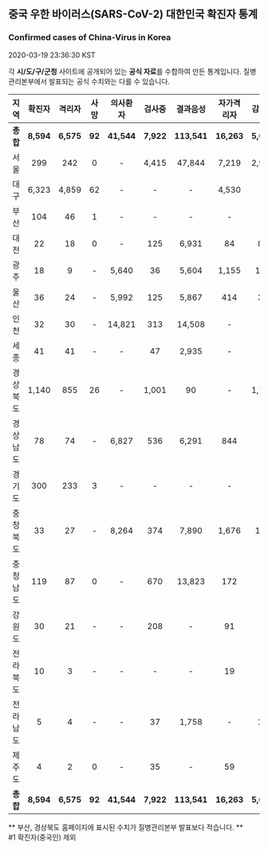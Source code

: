 
## 중국 우한 바이러스(SARS-CoV-2) 대한민국 확진자 통계
### Confirmed cases of China-Virus in Korea
2020-03-19 23:36:30 KST

각 **시/도/구/군청** 사이트에 공개되어 있는 **공식 자료**를 수합하여 만든 통계입니다.
질병관리본부에서 발표되는 공식 수치와는 다를 수 있습니다.


|  지역  | 확진자 |  격리자  |  사망  |  의사환자  |  검사중  |  결과음성  |  자가격리자  |  감시중  |  감시해제  |  퇴원  |
|:------:|:------:|:--------:|:--------:|:----------:|:--------:|:----------------:|:------------:|:--------:|:----------:|:--:|
|**총합**|**8,594**|**6,575**|**92**|**41,544**|**7,922**|**113,541**|**16,263**|**5,084**|**15,907**|**1,927**|**52,259**|
|서울|299|242|0|-|4,415|47,844|7,219|2,924|4,295|57|52,259|
|대구|6,323|4,859|62|-|-|-|4,530|-|-|1,402|-|
|부산|104|46|1|-|-|-|-|-|-|57|-|
|대전|22|18|0|-|125|6,931|84|84|415|4|-|
|광주|18|9|-|5,640|36|5,604|1,155|104|1,051|9|-|
|울산|36|24|-|5,992|125|5,867|414|32|382|12|-|
|인천|32|30|-|14,821|313|14,508|-|-|-|2|-|
|세종|41|41|-|-|47|2,935|-|-|-|-|-|
|경상북도|1,140|855|26|-|1,001|90|-|1,774|8,030|259|-|
|경상남도|78|74|-|6,827|536|6,291|844|-|-|4|-|
|경기도|300|233|3|-|-|-|-|-|-|64|-|
|충청북도|33|27|-|8,264|374|7,890|1,676|148|1,528|6|-|
|충청남도|119|87|0|-|670|13,823|172|-|-|32|-|
|강원도|30|21|-|-|208|-|91|-|-|9|-|
|전라북도|10|3|-|-|-|-|19|-|-|7|-|
|전라남도|5|4|-|-|37|1,758|-|18|206|1|-|
|제주도|4|2|0|-|35|-|59|-|-|2|-|
|**총합**|**8,594**|**6,575**|**92**|**41,544**|**7,922**|**113,541**|**16,263**|**5,084**|**15,907**|**1,927**|**52,259**|


** 부산, 경상북도 홈페이지에 표시된 수치가 질병관리본부 발표보다 적습니다. **<br>
#1 확진자(중국인) 제외
    